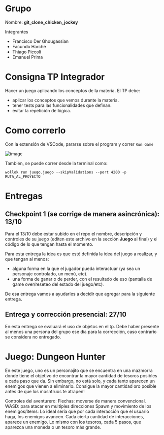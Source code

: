 # Grupo

Nombre: **git_clone_chicken_jockey**

Integrantes
- Francisco Der Ghougassian
- Facundo Harche
- Thiago Piccoli
- Emanuel Prima

# Consigna TP Integrador

Hacer un juego aplicando los conceptos de la materia.
El TP debe:
- aplicar los conceptos que vemos durante la materia.
- tener tests para las funcionalidades que definan.
- evitar la repetición de lógica.

# Como correrlo

Con la extensión de VSCode, pararse sobre el program y correr `Run Game`

![image](https://github.com/user-attachments/assets/532b04d4-dca8-4887-aa47-a3c631b42568)

También, se puede correr desde la terminal como:
```
wollok run juego.juego --skipValidations --port 4200 -p RUTA_AL_PROYECTO
```


# Entregas

## Checkpoint 1 (se corrige de manera asincrónica): 13/10

Para el 13/10 debe estar subido en el repo el nombre, descripción y controles de su juego (editen este archivo en la sección **Juego** al final) y el código de lo que tengan hasta el momento.

Para esta entrega la idea es que esté definida la idea del juego a realizar, y que tengan al menos:
- alguna forma en la que el jugador pueda interactuar (ya sea un personaje controlado, un menú, etc).
- una forma de ganar o de perder, con el resultado de eso (pantalla de game over/reseteo del estado del juego/etc).

De esa entrega vamos a ayudarles a decidir que agregar para la siguiente entrega.

## Entrega y corrección presencial: 27/10

En esta entrega se evaluará el uso de objetos en el tp. Debe haber presente al menos una persona del grupo ese día para la corrección, caso contrario se considera no entregado.

# Juego: Dungeon Hunter

En este juego, uno es un personajito que se encuentra en una mazmorra donde tiene el objetivo de encontrar la mayor cantidad de tesoros posibles a cada paso que da. 
Sin embargo, no está solo, y cada tanto aparecen un enemigos que vienen a eliminarlo. Consigue la mayor cantidad oro posible antes de que los mosntruos te atrapen!

Controles del aventurero:
  Flechas: moverse de manera convencional.
  WASD: para atacar en multiples direcciones
  Spawn y movimiento de los enemigos/items:
  Lo ideal sería que por cada interacción que el usuario haga, los enemigos avancen. Cada cierta cantidad de interacciones, aparece un enemigo.
  Lo mismo con los tesoros, cada 5 pasos, que aparezca una moneda o un tesoro más grande.
